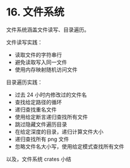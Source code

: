 # 16. 文件系统

文件系统涵盖文件读写、目录遍历。

文件读写实践：
- 读取文件的字符串行
- 避免读取写入同一文件
- 使用内存映射随机访问文件

目录遍历实践：
- 过去 24 小时内修改过的文件名
- 查找给定路径的循环
- 递归查找重名文件
- 使用给定断言递归查找所有文件
- 跳过隐藏文件遍历目录
- 在给定深度的目录，递归计算文件大小
- 递归查找所有 png 文件
- 忽略文件名大小写，使用给定模式查找所有文件

以及，文件系统 crates 小结
